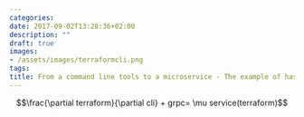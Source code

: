 ```yaml
---
categories:
date: 2017-09-02T13:28:36+02:00
description: ""
draft: true
images:
- /assets/images/terraformcli.png
tags:
title: From a command line tools to a microservice - The example of hashicorp tools (terraform) and grpc
---
```



$$\frac{\partial terraform}{\partial cli} + grpc= \mu service(terraform)$$


